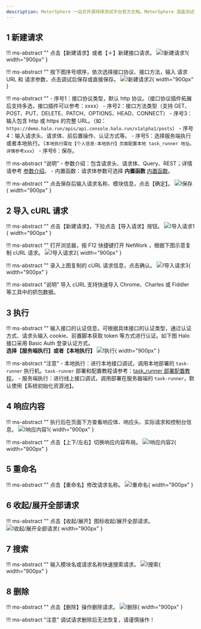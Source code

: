 ```yaml
---
description: MeterSphere 一站式开源持续测试平台官方文档。MeterSphere 涵盖测试管理、接口测试、UI 测试和性能测试等功能，全面兼容 JMeter、Selenium 等主流开源标准，有效助力开发和测试团队充分利用云弹性进行高度可 扩展的自动化测试，加速高质量的软件交付。
---
```


## 1 新建请求
!!! ms-abstract "" 
    点击【新建请求】或者【＋】新建接口请求。
![!新建请求1](../../img/api_test/debug/新建请求1.png){ width="900px" }

!!! ms-abstract "" 
    按下图序号顺序，依次选择接口协议、接口方法，输入 请求 URL 和 请求参数，点击调试后保存或直接保存。
![!新建请求2](../../img/api_test/debug/新建请求2.png){ width="900px" }

!!! ms-abstract "" 
    - 序号1：接口协议类型，默认 http 协议。（接口协议插件拓展后支持多选，接口插件可以参考：xxxx）
    - 序号2：接口方法类型（支持 GET、POST、PUT、DELETE、PATCH、OPTIONS、HEAD、CONNECT）
    - 序号3：输入包含 http 或 https 的完整 URL。（如：`https://demo.halo.run/apis/api.console.halo.run/v1alpha1/posts`）
    - 序号4：输入请求头、请求体、前后置操作、认证方式等。
    - 序号5：选择服务端执行或者本地执行。（`本地执行需在【个人信息-本地执行】页面配置本地 task_runner 地址。详情参考xxx`）
    - 序号6：保存。

!!! ms-abstract "说明" 
    - 参数介绍：包含请求头、请求体、Query、REST；详情请参考 [参数介绍](../api_test/request_params.md)。
    - 内置函数：请求体参数可选择 **内置函数** [内置函数](../api_test/functions.md)。

!!! ms-abstract "" 
    点击保存后输入请求名称、模块信息，点击【确定】。
![!保存](../../img/api_test/debug/保存.png){ width="900px" }   

## 2 导入 cURL 请求
!!! ms-abstract "" 
    点击【新建请求】，下拉点击【导入请求】按钮。
![!导入请求1](../../img/api_test/debug/导入请求1.png){ width="900px" }

!!! ms-abstract "" 
    打开浏览器，按 F12 快捷键打开 NetWork ，根据下图示意复制 cURL 请求。
![!导入请求2](../../img/api_test/debug/导入请求2.png){ width="900px" }

!!! ms-abstract "" 
    录入上图复制的 cURL 请求信息，点击确认。
![!导入请求3](../../img/api_test/debug/导入请求3.png){ width="900px" }    

!!! ms-abstract "说明" 
    导入 cURL 支持快速导入 Chrome、Charles 或 Fiddler 等工具中的抓包数据。

## 3 执行
!!! ms-abstract "" 
    输入接口的认证信息，可根据具体接口的认证类型，通过认证方式、请求头输入 cookie、前置脚本获取 token 等方式进行认证。如下图 Halo 接口采用 Basic Auth 登录认证方式。<br>
    **选择【服务端执行】或者【本地执行】**
![!执行](../../img/api_test/debug/执行.png){ width="900px" }  

!!! ms-abstract "注意" 
    - 本地执行：进行本地接口调试，调用本地部署的 `task-runner` 执行机。`task-runner` 部署和配置教程请参考：[task_runner 部署配置教程](../api_test/functions.md)。
    - 服务端执行：进行线上接口调试，调用部署在服务器端的 `task-runner`，默认使用【系统初始化资源池】。

## 4 响应内容
!!! ms-abstract "" 
    执行后在页面下方查看响应体、响应头、实际请求和控制台信息。
![!响应内容1](../../img/api_test/debug/响应内容1.png){ width="900px" }      

!!! ms-abstract "" 
    点击【上下/左右】切换响应内容布局。
![!响应内容2](../../img/api_test/debug/响应内容2.png){ width="900px" }    

## 5 重命名
!!! ms-abstract "" 
    点击【重命名】修改请求名称。
![!重命名](../../img/api_test/debug/重命名.png){ width="900px" }      

## 6 收起/展开全部请求
!!! ms-abstract "" 
    点击【收起/展开】图标收起/展开全部请求。
![!收起/展开全部请求](../../img/api_test/debug/全部请求.png){ width="900px" }    

## 7 搜索
!!! ms-abstract "" 
    输入模块名或请求名称快速搜索请求。
![!搜索](../../img/api_test/debug/搜索.png){ width="900px" }    

## 8 删除
!!! ms-abstract "" 
    点击【删除】操作删除请求。
![!删除](../../img/api_test/debug/删除.png){ width="900px" }    

!!! ms-abstract "注意" 
    调试请求删除后无法恢复，请谨慎操作！